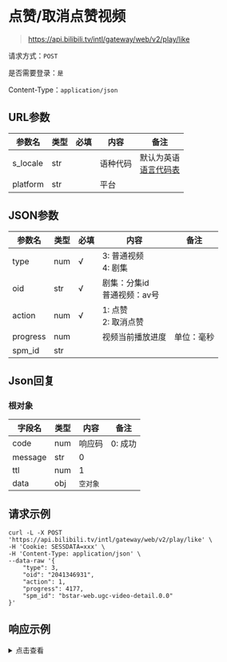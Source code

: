# 点赞/取消点赞视频

> https://api.bilibili.tv/intl/gateway/web/v2/play/like

请求方式：`POST`

是否需要登录：`是`

Content-Type：`application/json`

## URL参数

| 参数名      | 类型  | 必填  | 内容   | 备注                                |
|----------|-----|-----|------|-----------------------------------|
| s_locale | str |     | 语种代码 | 默认为英语<br/>[语言代码表](../language.md) |
| platform | str |     | 平台   |                                   |

## JSON参数

| 参数名      | 类型  | 必填  | 内容                   | 备注    |
|----------|-----|-----|----------------------|-------|
| type     | num | √   | 3: 普通视频<br/>4: 剧集    |       |
| oid      | str | √   | 剧集：分集id<br/>普通视频：av号 |       |
| action   | num | √   | 1: 点赞<br/>2: 取消点赞    |       |
| progress | num |     | 视频当前播放进度             | 单位：毫秒 |
| spm_id   | str |     |                      |       |

## Json回复

### 根对象

| 字段名     | 类型  | 内容    | 备注    |
|---------|-----|-------|-------|
| code    | num | 响应码   | 0: 成功 |
| message | str | 0     |       |
| ttl     | num | 1     |       |
| data    | obj | `空对象` |       |

## 请求示例

```shell
curl -L -X POST 'https://api.bilibili.tv/intl/gateway/web/v2/play/like' \
-H 'Cookie: SESSDATA=xxx' \
-H 'Content-Type: application/json' \
--data-raw '{
    "type": 3,
    "oid": "2041346931",
    "action": 1,
    "progress": 4177,
    "spm_id": "bstar-web.ugc-video-detail.0.0"
}'
```

## 响应示例

<details>
<summary>点击查看</summary>

```json
{
  "code": 0,
  "message": "0",
  "ttl": 1,
  "data": {}
}
```

</details>